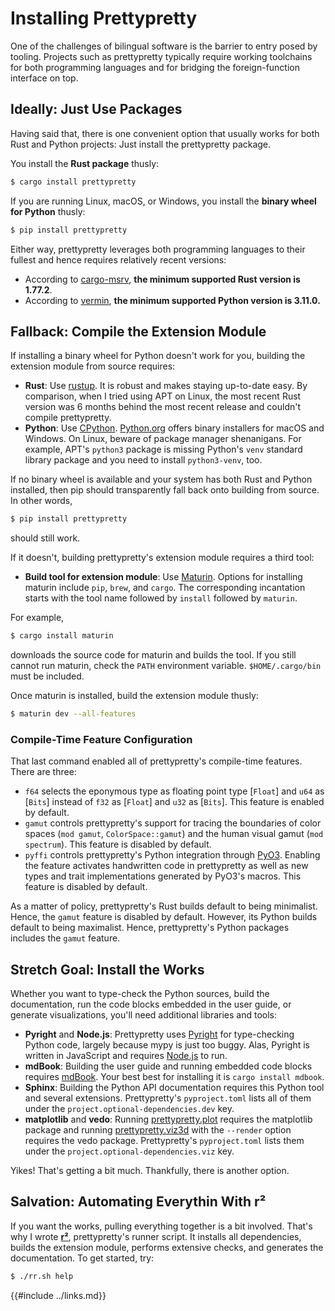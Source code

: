 # Installing Prettypretty

One of the challenges of bilingual software is the barrier to entry posed by
tooling. Projects such as prettypretty typically require working toolchains for
both programming languages and for bridging the foreign-function interface on
top.


## Ideally: Just Use Packages

Having said that, there is one convenient option that usually works for both
Rust and Python projects: Just install the prettypretty package.

You install the **Rust package** thusly:
```sh
$ cargo install prettypretty
```

If you are running Linux, macOS, or Windows, you install the **binary wheel for
Python** thusly:
```sh
$ pip install prettypretty
```

Either way, prettypretty leverages both programming languages to their fullest
and hence requires relatively recent versions:

  * According to [cargo-msrv](https://github.com/foresterre/cargo-msrv), **the
    minimum supported Rust version is 1.77.2**.
  * According to [vermin](https://github.com/netromdk/vermin), **the minimum
    supported Python version is 3.11.0.**


## Fallback: Compile the Extension Module

If installing a binary wheel for Python doesn't work for you, building the
extension module from source requires:

  * **Rust**: Use [rustup](https://rustup.rs). It is robust and makes staying
    up-to-date easy. By comparison, when I tried using APT on Linux, the most
    recent Rust version was 6 months behind the most recent release and couldn't
    compile prettypretty.
  * **Python**: Use [CPython](https://github.com/python/cpython).
    [Python.org](https://www.python.org/downloads/) offers binary installers for
    macOS and Windows. On Linux, beware of package manager shenanigans. For
    example, APT's `python3` package is missing Python's `venv` standard library
    package and you need to install `python3-venv`, too.

If no binary wheel is available and your system has both Rust and Python
installed, then pip should transparently fall back onto building from source.
In other words,
```sh
$ pip install prettypretty
```
should still work.

If it doesn't, building prettypretty's extension module requires a third tool:

  * **Build tool for extension module**: Use [Maturin](https://www.maturin.rs).
    Options for installing maturin include `pip`, `brew`, and `cargo`. The
    corresponding incantation starts with the tool name followed by `install`
    followed by `maturin`.

For example,
```sh
$ cargo install maturin
```
downloads the source code for maturin and builds the tool. If you still cannot
run maturin, check the `PATH` environment variable. `$HOME/.cargo/bin` must be
included.

Once maturin is installed, build the extension module thusly:
```sh
$ maturin dev --all-features
```


### Compile-Time Feature Configuration

That last command enabled all of prettypretty's compile-time features. There are
three:

  * `f64` selects the eponymous type as floating point type [`Float`] and `u64`
    as [`Bits`] instead of `f32` as [`Float`] and `u32` as [`Bits`].  This
    feature is enabled by default.
  * `gamut` controls prettypretty's support for tracing the boundaries of color
    spaces (`mod gamut`, `ColorSpace::gamut`) and the human visual gamut (`mod
    spectrum`). This feature is disabled by default.
  * `pyffi` controls prettypretty's Python integration through
    [PyO3](https://pyo3.rs/). Enabling the feature activates handwritten code in
    prettypretty as well as new types and trait implementations generated by
    PyO3's macros. This feature is disabled by default.

As a matter of policy, prettypretty's Rust builds default to being minimalist.
Hence, the `gamut` feature is disabled by default. However, its Python builds
default to being maximalist. Hence, prettypretty's Python packages includes the
`gamut` feature.


## Stretch Goal: Install the Works

Whether you want to type-check the Python sources, build the documentation, run
the code blocks embedded in the user guide, or generate visualizations, you'll
need additional libraries and tools:

  * **Pyright** and **Node.js**: Prettypretty uses
    [Pyright](https://microsoft.github.io/pyright/#/) for type-checking Python
    code, largely because mypy is just too buggy. Alas, Pyright is written in
    JavaScript and requires [Node.js](https://nodejs.org/) to run.
  * **mdBook**: Building the user guide and running embedded code blocks
    requires [mdBook](https://github.com/rust-lang/mdBook). Your
    best best for installing it is `cargo install mdbook`.
  * **Sphinx**: Building the Python API documentation requires this Python tool
    and several extensions. Prettypretty's `pyproject.toml` lists all of them
    under the `project.optional-dependencies.dev` key.
  * **matplotlib** and **vedo**: Running
    [prettypretty.plot](https://github.com/apparebit/prettypretty/blob/main/prettypretty/plot.py)
    requires the matplotlib package and running
    [prettypretty.viz3d](https://github.com/apparebit/prettypretty/blob/main/prettypretty/viz3d.py)
    with the `--render` option requires the vedo package. Prettypretty's
    `pyproject.toml` lists them under the `project.optional-dependencies.viz`
    key.

Yikes! That's getting a bit much. Thankfully, there is another option.


## Salvation: Automating Everythin With r²

If you want the works, pulling everything together is a bit involved. That's why
I wrote [**r²**](https://github.com/apparebit/prettypretty/blob/main/rr.sh),
prettypretty's runner script. It installs all dependencies, builds the extension
module, performs extensive checks, and generates the documentation. To get
started, try:

```sh
$ ./rr.sh help
```


{{#include ../links.md}}

